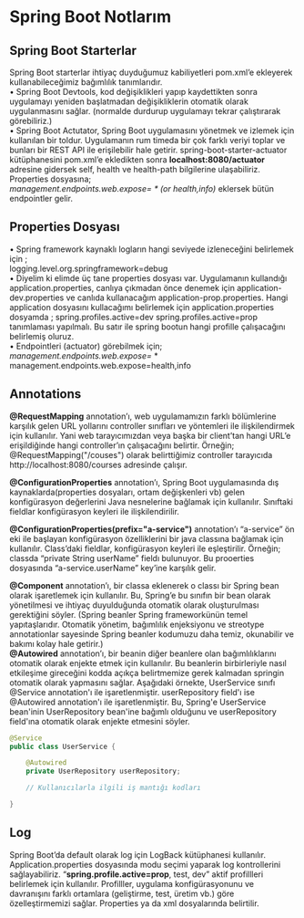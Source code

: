 # Spring Boot Notlarım

## Spring Boot Starterlar 
Spring Boot starterlar  ihtiyaç duyduğumuz kabiliyetleri pom.xml’e ekleyerek kullanabileceğimiz bağımlılık tanımlarıdır.   
•	 Spring Boot Devtools, kod değişiklikleri yapıp kaydettikten sonra uygulamayı yeniden başlatmadan değişikliklerin otomatik olarak uygulanmasını sağlar. (normalde durdurup uygulamayı tekrar çalıştırarak görebiliriz.)  
•	 Spring Boot Actutator, Spring Boot uygulamasını yönetmek ve izlemek için kullanılan bir toldur. Uygulamanın rum timeda bir çok farklı veriyi toplar ve bunları bir REST API ile erişilebilir hale getirir. spring-boot-starter-actuator kütüphanesini pom.xml’e ekledikten sonra **localhost:8080/actuator** adresine gidersek  self, health ve health-path bilgilerine ulaşabiliriz. Properties dosyasına;       
				*management.endpoints.web.expose= * (or health,info)*
eklersek bütün endpointler gelir. 

## Properties Dosyası 
•	Spring framework kaynaklı logların hangi seviyede izleneceğini belirlemek için ;    
logging.level.org.springframework=debug  
•	Diyelim ki elimde üç tane properties  dosyası var. Uygulamanın kullandığı application.properties, canlıya çıkmadan önce denemek için application-dev.properties ve canlıda kullanacağım application-prop.properties. Hangi application dosyasını kullacağımı belirlemek için  application.properties dosyamda ;
				spring.profiles.active=dev
				spring.profiles.active=prop
tanımlaması yapılmalı. Bu satır ile spring bootun hangi profille çalışacağını belirlemiş oluruz.   
•	Endpointleri (actuator) görebilmek için;  
				*management.endpoints.web.expose=* *  
				management.endpoints.web.expose=health,info

## Annotations

**@RequestMapping** annotation’ı, web uygulamamızın farklı bölümlerine karşılık gelen URL yollarını controller sınıfları ve yöntemleri ile ilişkilendirmek için kullanılır. Yani web tarayıcımızdan veya başka bir client’tan hangi URL’e erişildiğinde hangi controller’ın çalışacağını belirtir. Örneğin; @RequestMapping("/couses") olarak belirttiğimiz controller tarayıcıda  http://localhost:8080/courses adresinde çalışır.   

**@ConfigurationProperties** annotation’ı, Spring Boot uygulamasında dış kaynaklarda(properties dosyaları, ortam değişkenleri vb) gelen konfigürasyon değerlerini Java nesnelerine bağlamak için kullanılır. Sınıftaki fieldlar konfigürasyon keyleri ile ilişkilendirilir.   

**@ConfigurationProperties(prefix="a-service")** annotation’ı “a-service” ön eki ile başlayan konfigürasyon özelliklerini bir java classına bağlamak için kullanılır. Class’daki fieldlar, konfigürasyon keyleri ile eşleştirilir. Örneğin; classda “private String userName” fieldı bulunuyor. Bu prooerties dosyasında “a-service.userName” key’ine karşılık gelir.   

**@Component** annotation’ı, bir classa eklenerek o classı bir Spring bean olarak işaretlemek için kullanılır. Bu, Spring’e bu sınıfın bir bean olarak yönetilmesi ve ihtiyaç duyulduğunda otomatik olarak oluşturulması gerektiğini söyler. (Spring beanler Spring frameworkünün temel yapıtaşlarıdır. Otomatik yönetim, bağımlılık enjeksiyonu ve streotype annotationlar sayesinde Spring beanler kodumuzu daha temiz, okunabilir ve bakımı kolay hale getirir.)      
**@Autowired** annotation’ı, bir beanin diğer beanlere olan bağımlılıklarını otomatik olarak enjekte etmek için kullanılır. Bu beanlerin birbirleriyle nasıl etkileşime gireceğini kodda açıkça belirtmemize gerek kalmadan springin otomatik olarak yapmasını sağlar. Aşağıdaki örnekte, UserService sınıfı @Service annotation'ı ile işaretlenmiştir. userRepository field'ı ise @Autowired annotation'ı ile işaretlenmiştir. Bu, Spring'e UserService bean'inin UserRepository bean'ine bağımlı olduğunu ve userRepository field'ına otomatik olarak enjekte etmesini söyler.  
```java
@Service
public class UserService {

    @Autowired
    private UserRepository userRepository;

    // Kullanıcılarla ilgili iş mantığı kodları

}
```

## Log
 Spring Boot’da default olarak log için LogBack kütüphanesi kullanılır. Application.properties dosyasında modu seçimi yaparak log kontrollerini sağlayabiliriz. “**spring.profile.active=prop**, test, dev” aktif profillleri belirlemek için kullanılır. Profilller, uygulama konfigürasyonunu ve davranışını farklı ortamlara (geliştirme, test, üretim vb.) göre özelleştirmemizi sağlar. Properties ya da xml dosyalarında belirtilir. 
